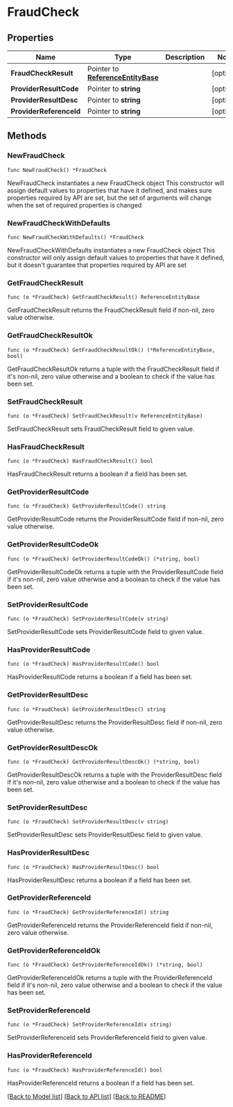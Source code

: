 # FraudCheck

## Properties

Name | Type | Description | Notes
------------ | ------------- | ------------- | -------------
**FraudCheckResult** | Pointer to [**ReferenceEntityBase**](ReferenceEntityBase.md) |  | [optional] 
**ProviderResultCode** | Pointer to **string** |  | [optional] 
**ProviderResultDesc** | Pointer to **string** |  | [optional] 
**ProviderReferenceId** | Pointer to **string** |  | [optional] 

## Methods

### NewFraudCheck

`func NewFraudCheck() *FraudCheck`

NewFraudCheck instantiates a new FraudCheck object
This constructor will assign default values to properties that have it defined,
and makes sure properties required by API are set, but the set of arguments
will change when the set of required properties is changed

### NewFraudCheckWithDefaults

`func NewFraudCheckWithDefaults() *FraudCheck`

NewFraudCheckWithDefaults instantiates a new FraudCheck object
This constructor will only assign default values to properties that have it defined,
but it doesn't guarantee that properties required by API are set

### GetFraudCheckResult

`func (o *FraudCheck) GetFraudCheckResult() ReferenceEntityBase`

GetFraudCheckResult returns the FraudCheckResult field if non-nil, zero value otherwise.

### GetFraudCheckResultOk

`func (o *FraudCheck) GetFraudCheckResultOk() (*ReferenceEntityBase, bool)`

GetFraudCheckResultOk returns a tuple with the FraudCheckResult field if it's non-nil, zero value otherwise
and a boolean to check if the value has been set.

### SetFraudCheckResult

`func (o *FraudCheck) SetFraudCheckResult(v ReferenceEntityBase)`

SetFraudCheckResult sets FraudCheckResult field to given value.

### HasFraudCheckResult

`func (o *FraudCheck) HasFraudCheckResult() bool`

HasFraudCheckResult returns a boolean if a field has been set.

### GetProviderResultCode

`func (o *FraudCheck) GetProviderResultCode() string`

GetProviderResultCode returns the ProviderResultCode field if non-nil, zero value otherwise.

### GetProviderResultCodeOk

`func (o *FraudCheck) GetProviderResultCodeOk() (*string, bool)`

GetProviderResultCodeOk returns a tuple with the ProviderResultCode field if it's non-nil, zero value otherwise
and a boolean to check if the value has been set.

### SetProviderResultCode

`func (o *FraudCheck) SetProviderResultCode(v string)`

SetProviderResultCode sets ProviderResultCode field to given value.

### HasProviderResultCode

`func (o *FraudCheck) HasProviderResultCode() bool`

HasProviderResultCode returns a boolean if a field has been set.

### GetProviderResultDesc

`func (o *FraudCheck) GetProviderResultDesc() string`

GetProviderResultDesc returns the ProviderResultDesc field if non-nil, zero value otherwise.

### GetProviderResultDescOk

`func (o *FraudCheck) GetProviderResultDescOk() (*string, bool)`

GetProviderResultDescOk returns a tuple with the ProviderResultDesc field if it's non-nil, zero value otherwise
and a boolean to check if the value has been set.

### SetProviderResultDesc

`func (o *FraudCheck) SetProviderResultDesc(v string)`

SetProviderResultDesc sets ProviderResultDesc field to given value.

### HasProviderResultDesc

`func (o *FraudCheck) HasProviderResultDesc() bool`

HasProviderResultDesc returns a boolean if a field has been set.

### GetProviderReferenceId

`func (o *FraudCheck) GetProviderReferenceId() string`

GetProviderReferenceId returns the ProviderReferenceId field if non-nil, zero value otherwise.

### GetProviderReferenceIdOk

`func (o *FraudCheck) GetProviderReferenceIdOk() (*string, bool)`

GetProviderReferenceIdOk returns a tuple with the ProviderReferenceId field if it's non-nil, zero value otherwise
and a boolean to check if the value has been set.

### SetProviderReferenceId

`func (o *FraudCheck) SetProviderReferenceId(v string)`

SetProviderReferenceId sets ProviderReferenceId field to given value.

### HasProviderReferenceId

`func (o *FraudCheck) HasProviderReferenceId() bool`

HasProviderReferenceId returns a boolean if a field has been set.


[[Back to Model list]](../README.md#documentation-for-models) [[Back to API list]](../README.md#documentation-for-api-endpoints) [[Back to README]](../README.md)



